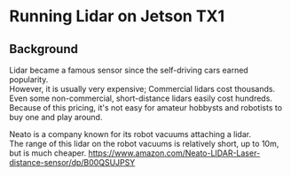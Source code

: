 # Running Lidar on Jetson TX1

## Background
Lidar became a famous sensor since the self-driving cars earned popularity.  
However, it is usually very expensive; Commercial lidars cost thousands.  
Even some non-commercial, short-distance lidars easily cost hundreds.
Because of this pricing, it's not easy for amateur hobbysts and robotists to buy one and play around.

Neato is a company known for its robot vacuums attaching a lidar.  
The range of this lidar on the robot vacuums is relatively short, up to 10m, but is much cheaper.
https://www.amazon.com/Neato-LIDAR-Laser-distance-sensor/dp/B00QSUJPSY
